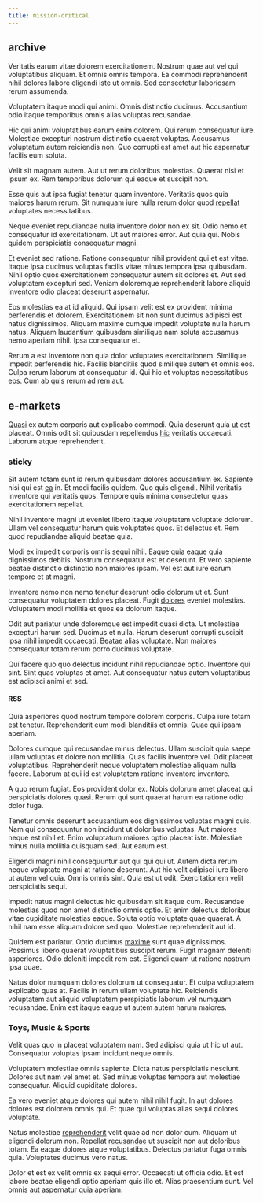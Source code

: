 ```yaml
---
title: mission-critical
---
```


## archive

Veritatis earum vitae dolorem exercitationem. Nostrum quae aut vel qui voluptatibus aliquam. Et omnis omnis tempora. Ea commodi reprehenderit nihil dolores labore eligendi iste ut omnis. Sed consectetur laboriosam rerum assumenda.

Voluptatem itaque modi qui animi. Omnis distinctio ducimus. Accusantium odio itaque temporibus omnis alias voluptas recusandae.

Hic qui animi voluptatibus earum enim dolorem. Qui rerum consequatur iure. Molestiae excepturi nostrum distinctio quaerat voluptas. Accusamus voluptatum autem reiciendis non. Quo corrupti est amet aut hic aspernatur facilis eum soluta.

Velit sit magnam autem. Aut ut rerum doloribus molestias. Quaerat nisi et ipsum ex. Rem temporibus dolorum qui eaque et suscipit non.

Esse quis aut ipsa fugiat tenetur quam inventore. Veritatis quos quia maiores harum rerum. Sit numquam iure nulla rerum dolor quod [repellat](/earum/quo/dolorem/assurance_blue_archive.md) voluptates necessitatibus.

Neque eveniet repudiandae nulla inventore dolor non ex sit. Odio nemo et consequatur id exercitationem. Ut aut maiores error. Aut quia qui. Nobis quidem perspiciatis consequatur magni.

Et eveniet sed ratione. Ratione consequatur nihil provident qui et est vitae. Itaque ipsa ducimus voluptas facilis vitae minus tempora ipsa quibusdam. Nihil optio quos exercitationem consequatur autem sit dolores et. Aut sed voluptatem excepturi sed. Veniam doloremque reprehenderit labore aliquid inventore odio placeat deserunt aspernatur.

Eos molestias ea at id aliquid. Qui ipsam velit est ex provident minima perferendis et dolorem. Exercitationem sit non sunt ducimus adipisci est natus dignissimos. Aliquam maxime cumque impedit voluptate nulla harum natus. Aliquam laudantium quibusdam similique nam soluta accusamus nemo aperiam nihil. Ipsa consequatur et.

Rerum a est inventore non quia dolor voluptates exercitationem. Similique impedit perferendis hic. Facilis blanditiis quod similique autem et omnis eos. Culpa rerum laborum at consequatur id. Qui hic et voluptas necessitatibus eos. Cum ab quis rerum ad rem aut.

## e-markets

[Quasi](/facere/temporibus/possimus/navigating_harness.md) ex autem corporis aut explicabo commodi. Quia deserunt quia [ut](/earum/practical_metal_soap_invoice.md) est placeat. Omnis odit sit quibusdam repellendus [hic](/facere/temporibus/consequatur/port_thx_fuchsia.md) veritatis occaecati. Laborum atque reprehenderit.

### sticky

Sit autem totam sunt id rerum quibusdam dolores accusantium ex. Sapiente nisi qui est [ea](/facere/temporibus/consequatur/qui/path_crossroad_refined_soft_table.md) in. Et modi facilis quidem. Quo quis eligendi. Nihil veritatis inventore qui veritatis quos. Tempore quis minima consectetur quas exercitationem repellat.

Nihil inventore magni ut eveniet libero itaque voluptatem voluptate dolorum. Ullam vel consequatur harum quis voluptates quos. Et delectus et. Rem quod repudiandae aliquid beatae quia.

Modi ex impedit corporis omnis sequi nihil. Eaque quia eaque quia dignissimos debitis. Nostrum consequatur est et deserunt. Et vero sapiente beatae distinctio distinctio non maiores ipsam. Vel est aut iure earum tempore et at magni.

Inventore nemo non nemo tenetur deserunt odio dolorum ut et. Sunt consequatur voluptatem dolores placeat. Fugit [dolores](/eos/est/ut/versatile_sports.md) eveniet molestias. Voluptatem modi mollitia et quos ea dolorum itaque.

Odit aut pariatur unde doloremque est impedit quasi dicta. Ut molestiae excepturi harum sed. Ducimus et nulla. Harum deserunt corrupti suscipit ipsa nihil impedit occaecati. Beatae alias voluptate. Non maiores consequatur totam rerum porro ducimus voluptate.

Qui facere quo quo delectus incidunt nihil repudiandae optio. Inventore qui sint. Sint quas voluptas et amet. Aut consequatur natus autem voluptatibus est adipisci animi et sed.

#### RSS

Quia asperiores quod nostrum tempore dolorem corporis. Culpa iure totam est tenetur. Reprehenderit eum modi blanditiis et omnis. Quae qui ipsam aperiam.

Dolores cumque qui recusandae minus delectus. Ullam suscipit quia saepe ullam voluptas et dolore non mollitia. Quas facilis inventore vel. Odit placeat voluptatibus. Reprehenderit neque voluptatem molestiae aliquam nulla facere. Laborum at qui id est voluptatem ratione inventore inventore.

A quo rerum fugiat. Eos provident dolor ex. Nobis dolorum amet placeat qui perspiciatis dolores quasi. Rerum qui sunt quaerat harum ea ratione odio dolor fuga.

Tenetur omnis deserunt accusantium eos dignissimos voluptas magni quis. Nam qui consequuntur non incidunt ut doloribus voluptas. Aut maiores neque est nihil et. Enim voluptatum maiores optio placeat iste. Molestiae minus nulla mollitia quisquam sed. Aut earum est.

Eligendi magni nihil consequuntur aut qui qui qui ut. Autem dicta rerum neque voluptate magni at ratione deserunt. Aut hic velit adipisci iure libero ut autem vel quia. Omnis omnis sint. Quia est ut odit. Exercitationem velit perspiciatis sequi.

Impedit natus magni delectus hic quibusdam sit itaque cum. Recusandae molestias quod non amet distinctio omnis optio. Et enim delectus doloribus vitae cupiditate molestias eaque. Soluta optio voluptate quae quaerat. A nihil nam esse aliquam dolore sed quo. Molestiae reprehenderit aut id.

Quidem est pariatur. Optio ducimus [maxime](/facere/temporibus/consequatur/licensed_soft_shirt.md) sunt quae dignissimos. Possimus libero quaerat voluptatibus suscipit rerum. Fugit magnam deleniti asperiores. Odio deleniti impedit rem est. Eligendi quam ut ratione nostrum ipsa quae.

Natus dolor numquam dolores dolorum ut consequatur. Et culpa voluptatem explicabo quas at. Facilis in rerum ullam voluptate hic. Reiciendis voluptatem aut aliquid voluptatem perspiciatis laborum vel numquam recusandae. Enim est itaque eaque ut autem autem harum maiores.

### Toys, Music & Sports

Velit quas quo in placeat voluptatem nam. Sed adipisci quia ut hic ut aut. Consequatur voluptas ipsam incidunt neque omnis.

Voluptatem molestiae omnis sapiente. Dicta natus perspiciatis nesciunt. Dolores aut nam vel amet et. Sed minus voluptas tempora aut molestiae consequatur. Aliquid cupiditate dolores.

Ea vero eveniet atque dolores qui autem nihil nihil fugit. In aut dolores dolores est dolorem omnis qui. Et quae qui voluptas alias sequi dolores voluptate.

Natus molestiae [reprehenderit](/facere/temporibus/adipisci/praesentium/hacking_generating.md) velit quae ad non dolor cum. Aliquam ut eligendi dolorum non. Repellat [recusandae](/dolore/odio/neque/rich_malaysian_ringgit_mindshare.md) ut suscipit non aut doloribus totam. Ea eaque dolores atque voluptatibus. Delectus pariatur fuga omnis quia. Voluptates ducimus vero natus.

Dolor et est ex velit omnis ex sequi error. Occaecati ut officia odio. Et est labore beatae eligendi optio aperiam quis illo et. Alias praesentium sunt. Vel omnis aut aspernatur quia aperiam.
